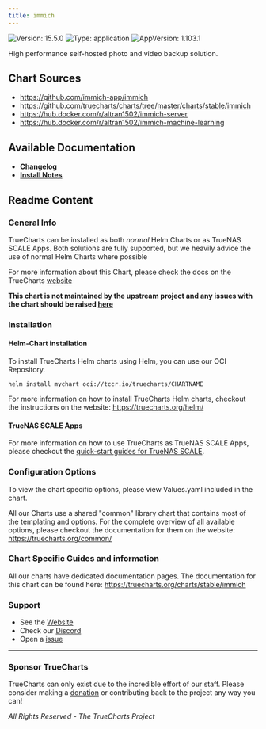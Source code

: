 ```yaml
---
title: immich
---
```


![Version: 15.5.0](https://img.shields.io/badge/Version-15.5.0-informational?style=flat-square) ![Type: application](https://img.shields.io/badge/Type-application-informational?style=flat-square) ![AppVersion: 1.103.1](https://img.shields.io/badge/AppVersion-1.103.1-informational?style=flat-square)

High performance self-hosted photo and video backup solution.

## Chart Sources

- https://github.com/immich-app/immich
- https://github.com/truecharts/charts/tree/master/charts/stable/immich
- https://hub.docker.com/r/altran1502/immich-server
- https://hub.docker.com/r/altran1502/immich-machine-learning

## Available Documentation

- [**Changelog**](./changelog)
- [**Install Notes**](./install_notes)

## Readme Content


### General Info

TrueCharts can be installed as both _normal_ Helm Charts or as TrueNAS SCALE Apps.
Both solutions are fully supported, but we heavily advice the use of normal Helm Charts where possible

For more information about this Chart, please check the docs on the TrueCharts [website](https://truecharts.org/charts/stable/immich)

**This chart is not maintained by the upstream project and any issues with the chart should be raised [here](https://github.com/truecharts/charts/issues/new/choose)**

### Installation

#### Helm-Chart installation

To install TrueCharts Helm charts using Helm, you can use our OCI Repository.

`helm install mychart oci://tccr.io/truecharts/CHARTNAME`

For more information on how to install TrueCharts Helm charts, checkout the instructions on the website: https://truecharts.org/helm/


#### TrueNAS SCALE Apps

For more information on how to use TrueCharts as TrueNAS SCALE Apps, please checkout the [quick-start guides for TrueNAS SCALE](https://truecharts.org/scale/guides/scale-intro).

### Configuration Options

To view the chart specific options, please view Values.yaml included in the chart.

All our Charts use a shared "common" library chart that contains most of the templating and options.
For the complete overview of all available options, please checkout the documentation for them on the website: https://truecharts.org/common/

### Chart Specific Guides and information

All our charts have dedicated documentation pages.
The documentation for this chart can be found here:
https://truecharts.org/charts/stable/immich

### Support


- See the [Website](https://truecharts.org)
- Check our [Discord](https://discord.gg/tVsPTHWTtr)
- Open a [issue](https://github.com/truecharts/charts/issues/new/choose)

---

### Sponsor TrueCharts

TrueCharts can only exist due to the incredible effort of our staff.
Please consider making a [donation](https://truecharts.org/general/sponsor) or contributing back to the project any way you can!

_All Rights Reserved - The TrueCharts Project_
